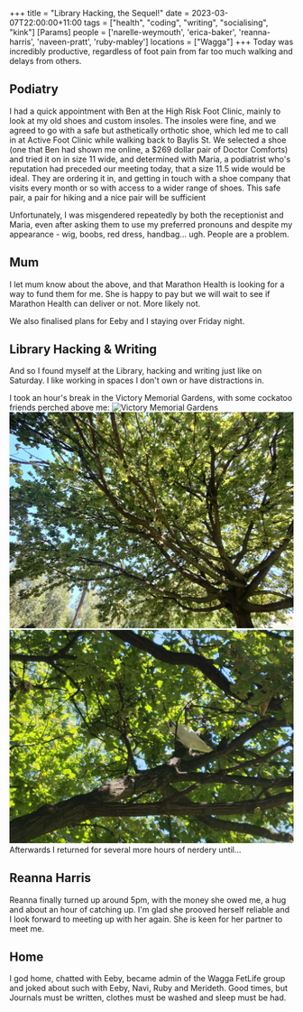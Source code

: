 +++
title = "Library Hacking, the Sequel!"
date = 2023-03-07T22:00:00+11:00
tags = ["health", "coding", "writing", "socialising", "kink"]
[Params]
people = ['narelle-weymouth', 'erica-baker', 'reanna-harris', 'naveen-pratt', 'ruby-mabley']
locations = ["Wagga"]
+++
Today was incredibly productive, regardless of foot pain from far too much walking and delays from others.
## Podiatry
I had a quick appointment with Ben at the High Risk Foot Clinic, mainly to look at my old shoes and custom insoles. The insoles were fine, and we agreed to go with a safe but asthetically orthotic shoe, which led me to call in at Active Foot Clinic while walking back to Baylis St. We selected a shoe (one that Ben had shown me online, a $269 dollar pair of Doctor Comforts) and tried it on in size 11 wide, and determined with Maria, a podiatrist who's reputation had preceded our meeting today, that a size 11.5 wide would be ideal. They are ordering it in, and getting in touch with a shoe company that visits every month or so with access to a wider range of shoes. This safe pair, a pair for hiking and a nice pair will be sufficient

Unfortunately, I was misgendered repeatedly by both the receptionist and Maria, even after asking them to use my preferred pronouns and despite my appearance - wig, boobs, red dress, handbag... ugh. People are a problem.
## Mum
I let mum know about the above, and that Marathon Health is looking for a way to fund them for me. She is happy to pay but we will wait to see if Marathon Health can deliver or not. More likely not.

We also finalised plans for Eeby and I staying over Friday night.
## Library Hacking & Writing
And so I found myself at the Library, hacking and writing just like on Saturday. I like working in spaces I don't own or have distractions in.

I took an hour's break in the Victory Memorial Gardens, with some cockatoo friends perched above me:
![Victory Memorial Gardens](img/victory-memorial-gardens.jpg)
![Where's Cocky?](img/wheres-cocky.jpg)
![Cockatoo](img/cockatoo.jpg)
Afterwards I returned for several more hours of nerdery until...
## Reanna Harris
Reanna finally turned up around 5pm, with the money she owed me, a hug and about an hour of catching up. I'm glad she prooved herself reliable and I look forward to meeting up with her again. She is keen for her partner to meet me.
## Home
I god home, chatted with Eeby, became admin of the Wagga FetLife group and joked about such with Eeby, Navi, Ruby and Merideth. Good times, but Journals must be written, clothes must be washed and sleep must be had.